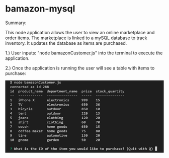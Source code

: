 # bamazon-mysql


Summary:

This node application allows the user to view an online marketplace and order items. The marketplace is linked to a mySQL database to track inventory. It updates the database as items are purchased.

1.) User inputs: "node bamazonCustomer.js" into the terminal to execute the application.

2.) Once the application is running the user will see a table with items to purchase:

![Image 1](/images/capture1.PNG)





